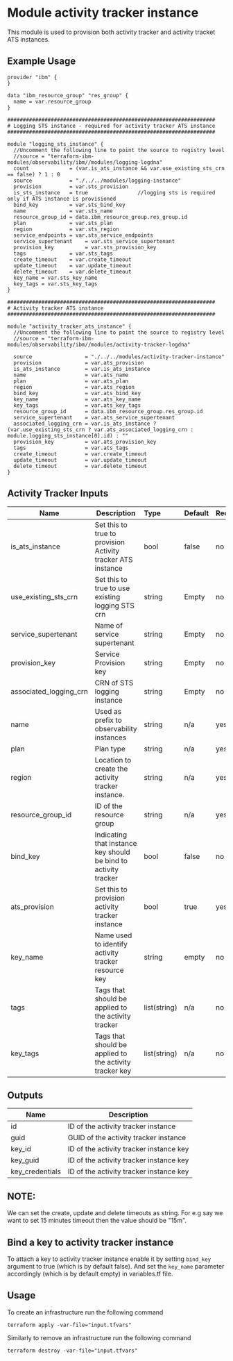 # Module activity tracker instance

This module is used to provision both activity tracker and activity tracket ATS instances.

## Example Usage
```
provider "ibm" {
}

data "ibm_resource_group" "res_group" {
  name = var.resource_group
}

###################################################################
# Logging STS instance - required for activity tracker ATS instance
###################################################################

module "logging_sts_instance" {
  //Uncomment the following line to point the source to registry level
  //source = "terraform-ibm-modules/observability/ibm//modules/logging-logdna"
  count             = (var.is_ats_instance && var.use_existing_sts_crn == false) ? 1 : 0
  source            = "./../../modules/logging-instance"
  provision         = var.sts_provision
  is_sts_instance   = true                //logging sts is required only if ATS instance is provisioned
  bind_key          = var.sts_bind_key
  name              = var.sts_name
  resource_group_id = data.ibm_resource_group.res_group.id
  plan              = var.sts_plan
  region            = var.sts_region
  service_endpoints = var.sts_service_endpoints
  service_supertenant    = var.sts_service_supertenant
  provision_key          = var.sts_provision_key
  tags              = var.sts_tags
  create_timeout    = var.create_timeout
  update_timeout    = var.update_timeout
  delete_timeout    = var.delete_timeout
  key_name = var.sts_key_name
  key_tags = var.sts_key_tags
}

###################################################################
# Activity tracker ATS instance
###################################################################

module "activity_tracker_ats_instance" {
  //Uncomment the following line to point the source to registry level
  //source = "terraform-ibm-modules/observability/ibm//modules/activity-tracker-logdna"

  source                 = "./../../modules/activity-tracker-instance"
  provision              = var.ats_provision
  is_ats_instance        = var.is_ats_instance
  name                   = var.ats_name
  plan                   = var.ats_plan
  region                 = var.ats_region
  bind_key               = var.ats_bind_key
  key_name               = var.ats_key_name
  key_tags               = var.ats_key_tags
  resource_group_id      = data.ibm_resource_group.res_group.id
  service_supertenant    = var.ats_service_supertenant
  associated_logging_crn = var.is_ats_instance ? (var.use_existing_sts_crn ? var.ats_associated_logging_crn : module.logging_sts_instance[0].id) : ""
  provision_key          = var.ats_provision_key
  tags                   = var.ats_tags
  create_timeout         = var.create_timeout
  update_timeout         = var.update_timeout
  delete_timeout         = var.delete_timeout
}

```

<!-- BEGINNING OF PRE-COMMIT-TERRAFORM DOCS HOOK -->

##  Activity Tracker Inputs

| Name                      | Description                                                      | Type         | Default | Required |
|---------------------------|------------------------------------------------------------------|:-------------|:------- |:---------|
| is_ats_instance           | Set this to true to provision Activity tracker ATS instance        | bool         | false   | no       |
| use_existing_sts_crn      | Set this to true to use existing logging STS crn                 | string       | Empty   | no       |
| service_supertenant       | Name of service supertenant                                      | string       | Empty   | no       |
| provision_key             | Service Provision key                                            | string       | Empty   | no       |
| associated_logging_crn    | CRN of STS logging instance                                      | string       | Empty   | no       |
| name                      | Used as prefix to observability instances                        | string       | n/a     | yes      |
| plan                      | Plan type                                                        | string       | n/a     | yes      |
| region                    | Location to create the activity tracker instance.                | string       | n/a     | yes      |
| resource_group_id         | ID of the resource group                                         | string       | n/a     | yes      |
| bind_key                  | Indicating that instance key should be bind to activity tracker  | bool         | false   | no       |
| ats_provision             | Set this to provision activity tracker instance                  | bool         | true    | yes      |
| key_name                  | Name used to identify activity tracker resource key              | string       | empty   | no       |
| tags                      | Tags that should be applied to the activity tracker              | list(string) | n/a     | no       |
| key_tags                  | Tags that should be applied to the activity tracker key          | list(string) | n/a     | no       |


## Outputs

| Name            | Description                                      |
|-----------------|--------------------------------------------------|
| id              | ID of the activity tracker instance              |
| guid            | GUID of the activity tracker instance            |
| key_id          | ID of the activity tracker instance key          |
| key_guid        | ID of the activity tracker instance key          |
| key_credentials | ID of the activity tracker instance key          |

## NOTE:

 We can set the create, update and delete timeouts as string. For e.g say we want to set 15 minutes timeout then the value should be "15m".

## Bind a key to activity tracker instance

To attach a key to activity tracker instance enable it by setting `bind_key` argument to true (which is by default false). And set the `key_name` parameter accordingly (which is by default empty) in variables.tf file.


## Usage

To create an infrastructure run the following command

  `terraform apply -var-file="input.tfvars"`

Similarly to remove an infrastructure run the following command

   `terraform destroy -var-file="input.tfvars"`
